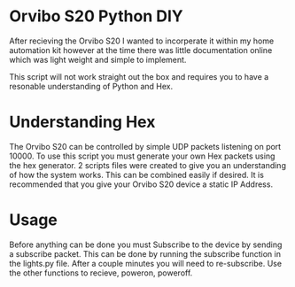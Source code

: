 # Orvibo S20 Python DIY

After recieving the Orvibo S20 I wanted to incorperate it within my home automation kit however at the time there was little documentation online which was light weight and simple to implement. 

This script will not work straight out the box and requires you to have a resonable understanding of Python and Hex.

# Understanding Hex

The Orvibo S20 can be controlled by simple UDP packets listening on port 10000.
To use this script you must generate your own Hex packets using the hex generator. 2 scripts files were created to give you an understanding of how the system works. This can be combined easily if desired.
It is recommended that you give your Orvibo S20 device a static IP Address.

# Usage

Before anything can be done you must Subscribe to the device by sending a subscribe packet.
This can be done by running the subscribe function in the lights.py file.
After a couple minutes you will need to re-subscribe.
Use the other functions to recieve, poweron, poweroff.

